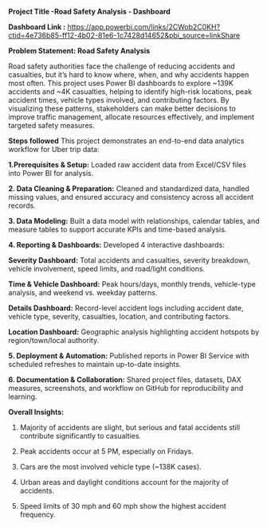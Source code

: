 **Project Title -Road Safety Analysis - Dashboard**

**Dashboard Link :** https://app.powerbi.com/links/2CWob2C0KH?ctid=4e736b85-ff12-4b02-81e6-1c7428d14652&pbi_source=linkShare

**Problem Statement: Road Safety Analysis**

Road safety authorities face the challenge of reducing accidents and casualties, but it’s hard to know where, when, and why accidents happen most often. This project uses Power BI dashboards to explore ~139K accidents and ~4K casualties, helping to identify high-risk locations, peak accident times, vehicle types involved, and contributing factors. By visualizing these patterns, stakeholders can make better decisions to improve traffic management, allocate resources effectively, and implement targeted safety measures.

**Steps followed**
This project demonstrates an end-to-end data analytics workflow for Uber trip data:

**1.Prerequisites & Setup:** Loaded raw accident data from Excel/CSV files into Power BI for analysis.

**2. Data Cleaning & Preparation:** Cleaned and standardized data, handled missing values, and ensured accuracy and consistency across all accident records.

**3. Data Modeling:** Built a data model with relationships, calendar tables, and measure tables to support accurate KPIs and time-based analysis.

**4. Reporting & Dashboards:** Developed 4 interactive dashboards:

**Severity Dashboard:** Total accidents and casualties, severity breakdown, vehicle involvement, speed limits, and road/light conditions.

**Time & Vehicle Dashboard:** Peak hours/days, monthly trends, vehicle-type analysis, and weekend vs. weekday patterns.

**Details Dashboard:** Record-level accident logs including accident date, vehicle type, severity, casualties, location, and contributing factors.

**Location Dashboard:** Geographic analysis highlighting accident hotspots by region/town/local authority.

**5. Deployment & Automation:** Published reports in Power BI Service with scheduled refreshes to maintain up-to-date insights.

**6. Documentation & Collaboration:** Shared project files, datasets, DAX measures, screenshots, and workflow on GitHub for reproducibility and learning.


**Overall Insights:**

1. Majority of accidents are slight, but serious and fatal accidents still contribute significantly to casualties.

2. Peak accidents occur at 5 PM, especially on Fridays.

3. Cars are the most involved vehicle type (~138K cases).

4. Urban areas and daylight conditions account for the majority of accidents.

5. Speed limits of 30 mph and 60 mph show the highest accident frequency.

